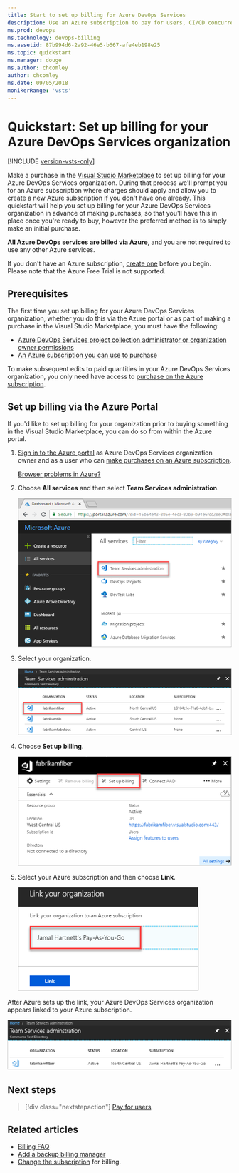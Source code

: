 ```yaml
---
title: Start to set up billing for Azure DevOps Services
description: Use an Azure subscription to pay for users, CI/CD concurrency, extensions, and cloud-based load testing for Azure DevOps Services
ms.prod: devops
ms.technology: devops-billing
ms.assetid: 87b994d6-2a92-46e5-b667-afe4eb198e25
ms.topic: quickstart
ms.manager: douge
ms.author: chcomley
author: chcomley
ms.date: 09/05/2018
monikerRange: 'vsts'
---
```



# Quickstart: Set up billing for your Azure DevOps Services organization

[!INCLUDE [version-vsts-only](../../_shared/version-vsts-only.md)]

Make a purchase in the [Visual Studio Marketplace](https://marketplace.visualstudio.com/) to set up billing for your Azure DevOps Services organization. During that process we'll prompt you for an Azure subscription where charges should apply and allow you to create a new Azure subscription if you don't have one already.
This quickstart will help you set up billing for your Azure DevOps Services organization in advance of making purchases, so that you'll have this in place once you're ready to buy, however the preferred method is to simply make an initial purchase.

**All Azure DevOps services are billed via Azure**, and you are not required to use any other Azure services.

If you don't have an Azure subscription, [create one](https://azure.microsoft.com/en-us/pricing/purchase-options/) before you begin. Please note that the Azure Free Trial is not supported.

## Prerequisites

The first time you set up billing for your Azure DevOps Services organization, whether you do this via the Azure portal or as part of making a purchase in the Visual Studio Marketplace, you must have the following:

* [Azure DevOps Services project collection administrator or organization owner permissions](../accounts/faq-add-delete-users.md#find-owner)
* [An Azure subscription you can use to purchase](add-backup-billing-managers.md)

To make subsequent edits to paid quantities in your Azure DevOps Services organization, you only need have access to [purchase on the Azure subscription](add-backup-billing-managers.md).

## Set up billing via the Azure Portal

If you'd like to set up billing for your organization prior to buying something in the Visual Studio Marketplace, you can do so from within the Azure portal.

1. [Sign in to the Azure portal](https://portal.azure.com/) as Azure DevOps Services organization owner and as a user who can [make purchases on an Azure subscription](add-backup-billing-managers.md).

    [Browser problems in Azure?](https://azure.microsoft.com/documentation/articles/azure-preview-portal-supported-browsers-devices/)

2. Choose **All services** and then select **Team Services administration**.

   ![More services, Developer tools, Azure DevOps Services organizations, select your organization](_img/set-up-billing/azure-portal-team-services.png)

3. Select your organization.

   ![Azure portal select your organization](_img/set-up-billing/azure-portal-select-organization.png)

4. Choose **Set up billing**.

    ![Choose Link button over middle panel](_img/set-up-billing/azure-portal-choose-set-up-billing.png)

5. Select your Azure subscription and then choose **Link**.

   ![Select an Azure subscription](_img/set-up-billing/azure-portal-link-your-organization.png)

 After Azure sets up the link, your Azure DevOps Services organization appears linked to your Azure subscription.

![Your Azure DevOps Services organization is now linked to your Azure subscription](_img/set-up-billing/azure-portal-billing-set-up-complete.png)

## Next steps

> [!div class="nextstepaction"]
> [Pay for users](buy-basic-access-add-users.md)

## Related articles

* [Billing FAQ](../billing/vsts-billing-faq.md)
* [Add a backup billing manager](add-backup-billing-managers.md)
* [Change the subscription](../billing/change-azure-subscription.md) for billing.
